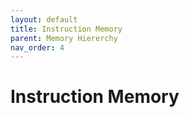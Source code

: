 ```yaml
---
layout: default
title: Instruction Memory
parent: Memory Hiererchy
nav_order: 4
---
```


# Instruction Memory
